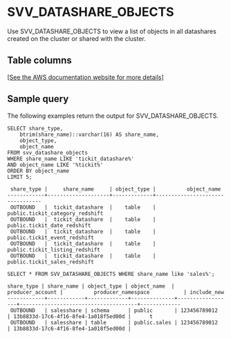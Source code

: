 # SVV\_DATASHARE\_OBJECTS<a name="r_SVV_DATASHARE_OBJECTS"></a>

Use SVV\_DATASHARE\_OBJECTS to view a list of objects in all datashares created on the cluster or shared with the cluster\. 

## Table columns<a name="r_SVV_DATASHARE_OBJECTS-table-columns"></a>

[\[See the AWS documentation website for more details\]](http://docs.aws.amazon.com/redshift/latest/dg/r_SVV_DATASHARE_OBJECTS.html)

## Sample query<a name="r_SVV_DATASHARE_OBJECTS-sample-query"></a>

The following examples return the output for SVV\_DATASHARE\_OBJECTS\.

```
SELECT share_type,
    btrim(share_name)::varchar(16) AS share_name,
    object_type,
    object_name
FROM svv_datashare_objects
WHERE share_name LIKE 'tickit_datashare%'
AND object_name LIKE '%tickit%'
ORDER BY object_name
LIMIT 5;

 share_type |     share_name     | object_type |          object_name
------------+--------------------+-------------+---------------------------------
 OUTBOUND   |  tickit_datashare  |    table    |  public.tickit_category_redshift
 OUTBOUND   |  tickit_datashare  |    table    |  public.tickit_date_redshift
 OUTBOUND   |  tickit_datashare  |    table    |  public.tickit_event_redshift
 OUTBOUND   |  tickit_datashare  |    table    |  public.tickit_listing_redshift
 OUTBOUND   |  tickit_datashare  |    table    |  public.tickit_sales_redshift
```

```
SELECT * FROM SVV_DATASHARE_OBJECTS WHERE share_name like 'sales%';

share_type | share_name | object_type | object_name  | producer_account |          producer_namespace           | include_new
------------+------------+-------------+--------------+------------------+--------------------------------------+-------------
 OUTBOUND   | salesshare | schema      | public       | 123456789012     | 13b8833d-17c6-4f16-8fe4-1a018f5ed00d |      t
 OUTBOUND   | salesshare | table       | public.sales | 123456789012     | 13b8833d-17c6-4f16-8fe4-1a018f5ed00d |
```